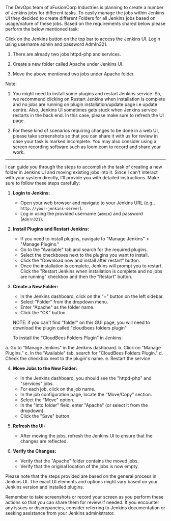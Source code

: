 The DevOps team of xFusionCorp Industries is planning to create a number of Jenkins jobs for different tasks. To easily manage the jobs within Jenkins UI they decided to create different Folders for all Jenkins jobs based on usage/nature of these jobs. Based on the requirements shared below please perform the below mentioned task:



Click on the Jenkins button on the top bar to access the Jenkins UI. Login using username admin and password Adm!n321.


1. There are already two jobs httpd-php and services.

2. Create a new folder called Apache under Jenkins UI.

3. Move the above mentioned two jobs under Apache folder.

Note:
1. You might need to install some plugins and restart Jenkins service. So, we recommend clicking on Restart Jenkins when installation is complete and no jobs are running on plugin installation/update page i.e update centre. Also, Jenkins UI sometimes gets stuck when Jenkins service restarts in the back end. In this case, please make sure to refresh the UI page.

2. For these kind of scenarios requiring changes to be done in a web UI, please take screenshots so that you can share it with us for review in case your task is marked incomplete. You may also consider using a screen recording software such as loom.com to record and share your work.



--------------------


I can guide you through the steps to accomplish the task of creating a new folder in Jenkins UI and moving existing jobs into it. Since I can't interact with your system directly, I'll provide you with detailed instructions. Make sure to follow these steps carefully:

1. **Login to Jenkins:**
   - Open your web browser and navigate to your Jenkins URL (e.g., `http://your-jenkins-server`).
   - Log in using the provided username (`admin`) and password (`Adm!n321`).

2. **Install Plugins and Restart Jenkins:**
   - If you need to install plugins, navigate to "Manage Jenkins" > "Manage Plugins."
   - Go to the "Available" tab and search for the required plugins.
   - Select the checkboxes next to the plugins you want to install.
   - Click the "Download now and install after restart" button.
   - Once the installation is complete, Jenkins will prompt you to restart. Click the "Restart Jenkins when installation is complete and no jobs are running" checkbox and then the "Restart" button.

3. **Create a New Folder:**
   - In the Jenkins dashboard, click on the "+" button on the left sidebar.
   - Select "Folder" from the dropdown menu.
   - Enter "Apache" as the folder name.
   - Click the "OK" button.

   NOTE: if you can't find "folder" on this GUI page, you will need to download the plugin called "cloudbees folders plugin"

    To install the "CloudBees Folders Plugin" in Jenkins:

a. Go to "Manage Jenkins" in the Jenkins dashboard.
b. Click on "Manage Plugins."
c. In the "Available" tab, search for "CloudBees Folders Plugin."
d. Check the checkbox next to the plugin's name.
e. Restart the service

4. **Move Jobs to the New Folder:**
   - In the Jenkins dashboard, you should see the "httpd-php" and "services" jobs.
   - For each job, click on the job name.
   - In the job configuration page, locate the "Move/Copy" section.
   - Select the "Move" option.
   - In the "Into folder" field, enter "Apache" (or select it from the dropdown).
   - Click the "Save" button.

5. **Refresh the UI:**
   - After moving the jobs, refresh the Jenkins UI to ensure that the changes are reflected.

6. **Verify the Changes:**
   - Verify that the "Apache" folder contains the moved jobs.
   - Verify that the original location of the jobs is now empty.

Please note that the steps provided are based on the general process in Jenkins UI. The exact UI elements and options might vary based on your Jenkins version and installed plugins.

Remember to take screenshots or record your screen as you perform these actions so that you can share them for review if needed. If you encounter any issues or discrepancies, consider referring to Jenkins documentation or seeking assistance from your Jenkins administrator.